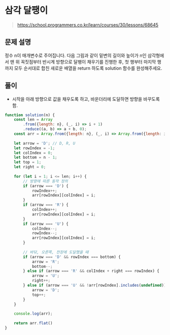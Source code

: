 # 삼각 달팽이
> https://school.programmers.co.kr/learn/courses/30/lessons/68645

## 문제 설명
정수 n이 매개변수로 주어집니다. 다음 그림과 같이 밑변의 길이와 높이가 n인 삼각형에서 맨 위 꼭짓점부터 반시계 방향으로 달팽이 채우기를 진행한 후, 첫 행부터 마지막 행까지 모두 순서대로 합친 새로운 배열을 return 하도록 solution 함수를 완성해주세요.

## 풀이
- 시작을 아래 방향으로 값을 채우도록 하고, 바운더리에 도달하면 방향을 바꾸도록함.

```js
function solution(n) {
    const len = Array
        .from({length: n}, (_, i) => i + 1)
        .reduce((a, b) => a + b, 0);
    const arr = Array.from({length: n}, (_, i) => Array.from({length: i + 1}));
    
    let arrow = 'D'; // D, R, U
    let rowIndex = -1;
    let colIndex = 0;
    let bottom = n - 1;
    let top = 1;
    let right = 0;
    
    for (let i = 1; i <= len; i++) {
        // 방향에 따른 동작 정의
        if (arrow === 'D') {
            rowIndex++;
            arr[rowIndex][colIndex] = i;
        }
        if (arrow === 'R') {
            colIndex++;
            arr[rowIndex][colIndex] = i;
        }
        if (arrow === 'U') {
            colIndex--;
            rowIndex--;
            arr[rowIndex][colIndex] = i;
        }
        
        // 바닦, 오른쪽, 천장에 도달했을 때
        if (arrow === 'D' && rowIndex === bottom) {
            arrow = 'R';
            bottom--;
        } else if (arrow === 'R' && colIndex + right === rowIndex) {
            arrow = 'U';
            right++;
        } else if (arrow === 'U' && !arr[rowIndex].includes(undefined)) {
            arrow = 'D';
            top++;
        }
    }
    
    console.log(arr);
    
    return arr.flat()
}
```
